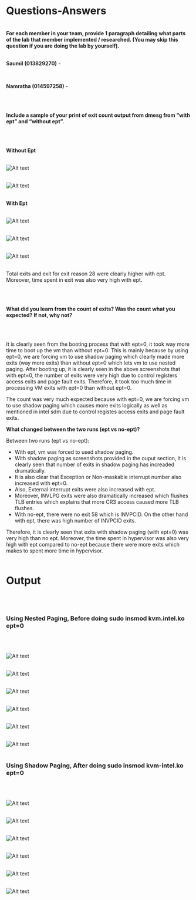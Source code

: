 <h1>Questions-Answers</h1><br/>
<b>For each member in your team, provide 1 paragraph detailing what parts of the lab that member implemented / researched. (You may skip this question if you are doing the lab by yourself).</b><br/><br/>

<b>Saumil (013829270)</b> - 

<br/>

<b>Namratha (014597258)</b> - 

<br/>
<br/>

<b>Include a sample of your print of exit count output from dmesg from “with ept” and “without ept”.</b>

<br/>
<br/>

<b>Without Ept</b><br/><br/>

![Alt text](ScreenShots/nestedpagingexit.png?raw=true "")<br/><br/>

![Alt text](ScreenShots/nestedpagingexit28.png?raw=true "")<br/><br/>

<b>With Ept</b><br/><br/>

![Alt text](ScreenShots/shadowpagingexit.png?raw=true "")<br/><br/>

![Alt text](ScreenShots/shadowpagingexit28.png?raw=true "")<br/><br/>

![Alt text](ScreenShots/shadowpagingexits.png?raw=true "")<br/><br/>

Total exits and exit for exit reason 28 were clearly higher with ept. Moreover, time spent in exit was also very high with ept.

<br/>
<br/>

<b>What did you learn from the count of exits? Was the count what you expected? If not, why not?</b>

<br/>
<br/>

It is clearly seen from the booting process that with ept=0, it took way more time to boot up the vm than without ept=0. This is mainly because by using ept=0, we are forcing vm to use shadow paging which clearly made more exits (way more exits) than without ept=0 which lets vm to use nested paging. After booting up, it is clearly seen in the above screenshots that with ept=0, the number of exits were very high due to control registers access exits and page fault exits. Therefore, it took too much time in processing VM exits with ept=0 than without ept=0.

The count was very much expected because with ept=0, we are forcing vm to use shadow paging which causes more exits logically as well as mentioned in intel sdm due to control registes access exits and page fault exits.

<b>What changed between the two runs (ept vs no-ept)?</b>

Between two runs (ept vs no-ept):
- With ept, vm was forced to used shadow paging.
- With shadow paging as screenshots provided in the ouput section, it is clearly seen that number of exits in shadow paging has increaded dramatically.
- It is also clear that Exception or Non-maskable interrupt number also increased with ept=0.
- Also, External interrupt exits were also increased with ept.
- Moreover, INVLPG exits were also dramatically increased which flushes TLB entries which explains that more CR3 access caused more TLB flushes.
- With no-ept, there were no exit 58 which is INVPCID. On the other hand with ept, there was high number of INVPCID exits.

Therefore, it is clearly seen that exits with shadow paging (with ept=0) was very high than no ept.
Moreover, the time spent in hypervisor was also very high with ept compared to no-ept because there were more exits which makes to spent more time in hypervisor.
<br/>
<br/>

<h1>Output</h1><br/><br/>

<h3>Using Nested Paging, Before doing sudo insmod kvm.intel.ko ept=0</h3><br/><br/>

![Alt text](ScreenShots/NestedPaging1.jpeg?raw=true "")<br/><br/>

![Alt text](ScreenShots/NestedPaging2.jpeg?raw=true "")<br/><br/>

![Alt text](ScreenShots/NestedPaging3.jpeg?raw=true "")<br/><br/>

![Alt text](ScreenShots/NestedPaging4.jpeg?raw=true "")<br/><br/>

![Alt text](ScreenShots/NestedPaging5.jpeg?raw=true "")<br/><br/>

![Alt text](ScreenShots/NestedPaging6.jpeg?raw=true "")<br/><br/>

<h3>Using Shadow Paging, After doing sudo insmod kvm-intel.ko ept=0</h3><br/><br/>

![Alt text](ScreenShots/1.png?raw=true "")<br/><br/>

![Alt text](ScreenShots/2.png?raw=true "")<br/><br/>

![Alt text](ScreenShots/3.png?raw=true "")<br/><br/>

![Alt text](ScreenShots/4.png?raw=true "")<br/><br/>

![Alt text](ScreenShots/5.png?raw=true "")<br/><br/>

![Alt text](ScreenShots/6.png?raw=true "")<br/><br/>

